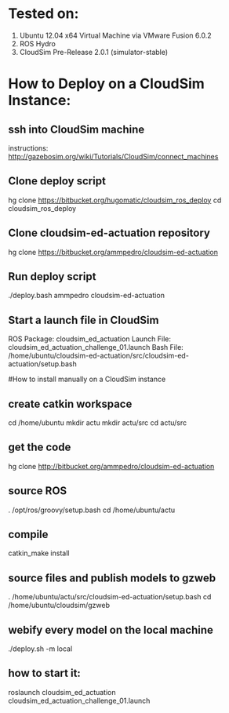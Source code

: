 # Tested on:

1. Ubuntu 12.04 x64 Virtual Machine via VMware Fusion 6.0.2
2. ROS Hydro
3. CloudSim Pre-Release 2.0.1 (simulator-stable)

# How to Deploy on a CloudSim Instance:

## ssh into CloudSim machine
instructions: http://gazebosim.org/wiki/Tutorials/CloudSim/connect_machines

## Clone deploy script
hg clone https://bitbucket.org/hugomatic/cloudsim_ros_deploy
cd cloudsim_ros_deploy

## Clone cloudsim-ed-actuation repository
hg clone https://bitbucket.org/ammpedro/cloudsim-ed-actuation

## Run deploy script
./deploy.bash ammpedro cloudsim-ed-actuation

## Start a launch file in CloudSim
ROS Package: cloudsim_ed_actuation
Launch File: cloudsim_ed_actuation_challenge_01.launch
Bash File: /home/ubuntu/cloudsim-ed-actuation/src/cloudsim-ed-actuation/setup.bash

#How to install manually on a CloudSim instance

## create catkin workspace
cd /home/ubuntu
mkdir actu
mkdir actu/src
cd actu/src

## get the code
hg clone http://bitbucket.org/ammpedro/cloudsim-ed-actuation

## source ROS
. /opt/ros/groovy/setup.bash
cd /home/ubuntu/actu

## compile
catkin_make install

## source files and publish models to gzweb
. /home/ubuntu/actu/src/cloudsim-ed-actuation/setup.bash
cd /home/ubuntu/cloudsim/gzweb

## webify every model on the local machine
./deploy.sh -m local

## how to start it:
roslaunch cloudsim_ed_actuation cloudsim_ed_actuation_challenge_01.launch
